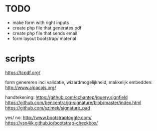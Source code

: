 # TODO

* make form with right inputs
* create php file that generates pdf
* create php file that sends email
* form layout bootstrap/ material


# scripts

https://tcpdf.org/


form genereren incl validatie, wizardmogelijkheid, makkelijk embedden:
http://www.alpacajs.org/

handtekening:
https://github.com/cchantep/jquery.signfield
https://github.com/bencentra/jq-signature/blob/master/index.html
https://github.com/szimek/signature_pad

yes/ no:
http://www.bootstraptoggle.com/
https://vsn4ik.github.io/bootstrap-checkbox/
